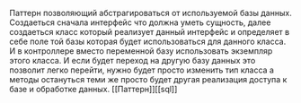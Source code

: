 Паттерн позволяющий абстрагироваться от используемой базы данных. Создаеться сначала интерфейс что должна уметь сущность, далее создаеться класс который реализует данный интерфейс и определяет в себе поле той базы которая будет использоваться для данного класса. И в контроллере вместо переменной базу использовать экземпляр этого класса. И если будет переход на другую базу данных это позволит легко перейти, нужно будет просто изменить тип класса а методы остануться теми же просто будет другая реализация доступа к базе и обработке данных.
[[Паттерн]][[sql]]